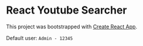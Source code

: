 # React Youtube Searcher

This project was bootstrapped with [Create React App](https://github.com/facebook/create-react-app).

Default user: `Admin - 12345`
